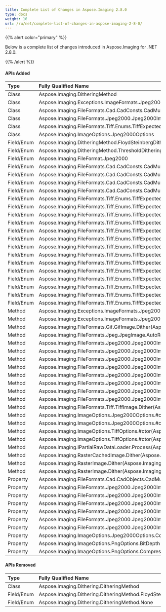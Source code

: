```yaml
---
title: Complete List of Changes in Aspose.Imaging 2.8.0
type: docs
weight: 10
url: /ru/net/complete-list-of-changes-in-aspose-imaging-2-8-0/
---
```


{{% alert color="primary" %}} 

Below is a complete list of changes introduced in Aspose.Imaging for .NET 2.8.0.

{{% /alert %}} 
#### **APIs Added**

|**Type** |**Fully Qualified Name** ||
| :- | :- | :- |
|Class |Aspose.Imaging.DitheringMethod||
|Class |Aspose.Imaging.Exceptions.ImageFormats.Jpeg2000Exception||
|Class |Aspose.Imaging.FileFormats.Cad.CadConsts.CadMultiLineFlag||
|Class |Aspose.Imaging.FileFormats.Jpeg2000.Jpeg2000Image||
|Class |Aspose.Imaging.FileFormats.Tiff.Enums.TiffExpectedFormat||
|Class |Aspose.Imaging.ImageOptions.Jpeg2000Options||
|Field/Enum |Aspose.Imaging.DitheringMethod.FloydSteinbergDithering||
|Field/Enum |Aspose.Imaging.DitheringMethod.ThresholdDithering||
|Field/Enum |Aspose.Imaging.FileFormat.Jpeg2000||
|Field/Enum |Aspose.Imaging.FileFormats.Cad.CadConsts.CadMultiLineFlag.Closed||
|Field/Enum |Aspose.Imaging.FileFormats.Cad.CadConsts.CadMultiLineFlag.Suppress_end_caps||
|Field/Enum |Aspose.Imaging.FileFormats.Cad.CadConsts.CadMultiLineFlag.Suppress_start_caps||
|Field/Enum |Aspose.Imaging.FileFormats.Cad.CadConsts.CadMultiLineFlag.Unlocked||
|Field/Enum |Aspose.Imaging.FileFormats.Tiff.Enums.TiffExpectedFormat.Default||
|Field/Enum |Aspose.Imaging.FileFormats.Tiff.Enums.TiffExpectedFormat.TiffCcitRle||
|Field/Enum |Aspose.Imaging.FileFormats.Tiff.Enums.TiffExpectedFormat.TiffCcittFax3||
|Field/Enum |Aspose.Imaging.FileFormats.Tiff.Enums.TiffExpectedFormat.TiffCcittFax4||
|Field/Enum |Aspose.Imaging.FileFormats.Tiff.Enums.TiffExpectedFormat.TiffDeflateBW||
|Field/Enum |Aspose.Imaging.FileFormats.Tiff.Enums.TiffExpectedFormat.TiffDeflateRGB||
|Field/Enum |Aspose.Imaging.FileFormats.Tiff.Enums.TiffExpectedFormat.TiffJpegRGB||
|Field/Enum |Aspose.Imaging.FileFormats.Tiff.Enums.TiffExpectedFormat.TiffJpegYCBCR||
|Field/Enum |Aspose.Imaging.FileFormats.Tiff.Enums.TiffExpectedFormat.TiffLzwBW||
|Field/Enum |Aspose.Imaging.FileFormats.Tiff.Enums.TiffExpectedFormat.TiffLzwRGB||
|Field/Enum |Aspose.Imaging.FileFormats.Tiff.Enums.TiffExpectedFormat.TiffLzwRGBA||
|Field/Enum |Aspose.Imaging.FileFormats.Tiff.Enums.TiffExpectedFormat.TiffNoCompressionBW||
|Field/Enum |Aspose.Imaging.FileFormats.Tiff.Enums.TiffExpectedFormat.TiffNoCompressionRGB||
|Field/Enum |Aspose.Imaging.FileFormats.Tiff.Enums.TiffExpectedFormat.TiffNoCompressionRGBA||
|Method |Aspose.Imaging.Exceptions.ImageFormats.Jpeg2000Exception.#ctor(System.String)||
|Method |Aspose.Imaging.Exceptions.ImageFormats.Jpeg2000Exception.#ctor(System.String,System.Exception)||
|Method |Aspose.Imaging.FileFormats.Gif.GifImage.Dither(Aspose.Imaging.DitheringMethod, System.Int32,Aspose.Imaging.IColorPalette)||
|Method |Aspose.Imaging.FileFormats.Jpeg.JpegImage.AutoRotate||
|Method |Aspose.Imaging.FileFormats.Jpeg2000.Jpeg2000Image.#ctor(Aspose.Imaging.RasterImage)||
|Method |Aspose.Imaging.FileFormats.Jpeg2000.Jpeg2000Image.#ctor(Aspose.Imaging.RasterImage,System.Int32)||
|Method |Aspose.Imaging.FileFormats.Jpeg2000.Jpeg2000Image.#ctor(System.Int32,System.Int32)||
|Method |Aspose.Imaging.FileFormats.Jpeg2000.Jpeg2000Image.#ctor(System.Int32,System.Int32,System.Int32)||
|Method |Aspose.Imaging.FileFormats.Jpeg2000.Jpeg2000Image.#ctor(System.IO.Stream)||
|Method |Aspose.Imaging.FileFormats.Jpeg2000.Jpeg2000Image.#ctor(System.IO.Stream,System.Int32)||
|Method |Aspose.Imaging.FileFormats.Jpeg2000.Jpeg2000Image.#ctor(System.String)||
|Method |Aspose.Imaging.FileFormats.Jpeg2000.Jpeg2000Image.#ctor(System.String,System.Int32)||
|Method |Aspose.Imaging.FileFormats.Tiff.TiffImage.Dither(Aspose.Imaging.DitheringMethod, System.Int32,Aspose.Imaging.IColorPalette)||
|Method |Aspose.Imaging.ImageOptions.Jpeg2000Options.#ctor||
|Method |Aspose.Imaging.ImageOptions.Jpeg2000Options.#ctor(Aspose.Imaging.ImageOptions.Jpeg2000Options)||
|Method |Aspose.Imaging.ImageOptions.TiffOptions.#ctor(Aspose.Imaging.FileFormats.Tiff.Enums.TiffExpectedFormat)||
|Method |Aspose.Imaging.ImageOptions.TiffOptions.#ctor(Aspose.Imaging.FileFormats.Tiff.Enums.TiffExpectedFormat,Aspose.Imaging.FileFormats.Tiff.Enums.TiffByteOrder)||
|Method |Aspose.Imaging.IPartialRawDataLoader.Process(Aspose.Imaging.Rectangle,System.Byte|[],Aspose.Imaging.Point,Aspose.Imaging.Point,Aspose.Imaging.LoadOptions)|
|Method |Aspose.Imaging.RasterCachedImage.Dither(Aspose.Imaging.DitheringMethod, System.Int32,Aspose.Imaging.IColorPalette)||
|Method |Aspose.Imaging.RasterImage.Dither(Aspose.Imaging.DitheringMethod ,System.Int32)||
|Method |Aspose.Imaging.RasterImage.Dither(Aspose.Imaging.DitheringMethod, System.Int32,Aspose.Imaging.IColorPalette)||
|Property |Aspose.Imaging.FileFormats.Cad.CadObjects.CadMultiLine.Flags||
|Property |Aspose.Imaging.FileFormats.Jpeg2000.Jpeg2000Image.BitsPerPixel||
|Property |Aspose.Imaging.FileFormats.Jpeg2000.Jpeg2000Image.Comments||
|Property |Aspose.Imaging.FileFormats.Jpeg2000.Jpeg2000Image.Height||
|Property |Aspose.Imaging.FileFormats.Jpeg2000.Jpeg2000Image.RawDataFormat||
|Property |Aspose.Imaging.FileFormats.Jpeg2000.Jpeg2000Image.RawLineSize||
|Property |Aspose.Imaging.FileFormats.Jpeg2000.Jpeg2000Image.Width||
|Property |Aspose.Imaging.ImageOptions.Jpeg2000Options.Comments||
|Property |Aspose.Imaging.ImageOptions.PngOptions.BitDepth||
|Property |Aspose.Imaging.ImageOptions.PngOptions.CompressionLevel||
#### **APIs Removed**

|**Type** |**Fully Qualified Name** |
| :- | :- |
|Class |Aspose.Imaging.Dithering.DitheringMethod |
|Field/Enum |Aspose.Imaging.Dithering.DitheringMethod.FloydSteinbergDithering|
|Field/Enum |Aspose.Imaging.Dithering.DitheringMethod.None|

